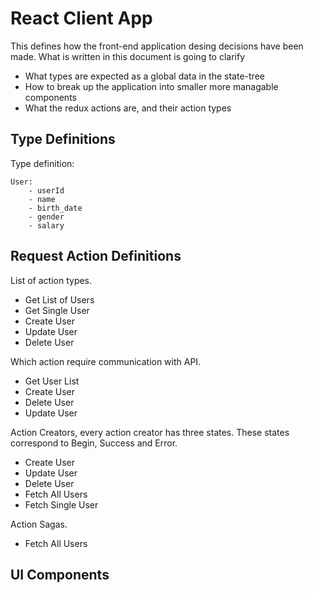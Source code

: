 # React Client App

This defines how the front-end application desing decisions have been made.
What is written in this document is going to clarify

- What types are expected as a global data in the state-tree
- How to break up the application into smaller more managable components
- What the redux actions are, and their action types

## Type Definitions

Type definition:

    User:
        - userId
        - name
        - birth_date
        - gender
        - salary

## Request Action Definitions

List of action types.

- Get List of Users
- Get Single User
- Create User
- Update User
- Delete User

Which action require communication with API.

- Get User List
- Create User
- Delete User
- Update User

Action Creators, every action creator has three states. These states correspond
to Begin, Success and Error.

- Create User
- Update User
- Delete User
- Fetch All Users
- Fetch Single User

Action Sagas.

- Fetch All Users

## UI Components
